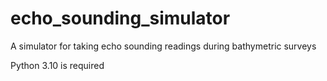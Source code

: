 # echo_sounding_simulator
A simulator for taking echo sounding readings during bathymetric surveys

Python 3.10 is required
